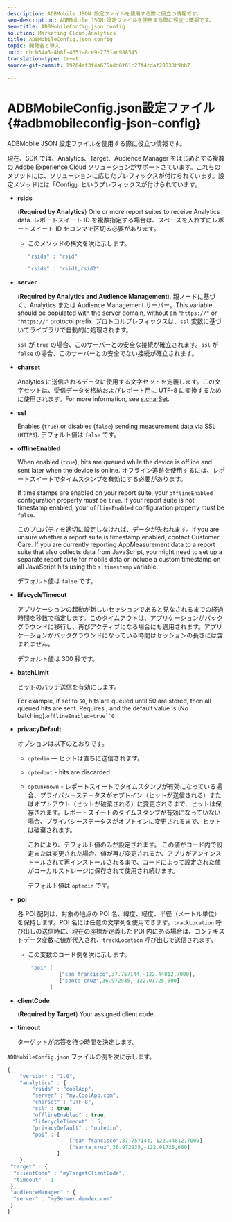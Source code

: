 ```yaml
---
description: ADBMobile JSON 設定ファイルを使用する際に役立つ情報です。
seo-description: ADBMobile JSON 設定ファイルを使用する際に役立つ情報です。
seo-title: ADBMobileConfig.json config
solution: Marketing Cloud,Analytics
title: ADBMobileConfig.json config
topic: 開発者と導入
uuid: cbcb54a3-4b8f-4651-8ce9-2731ac988545
translation-type: tm+mt
source-git-commit: 19264af3f4a675add6f61c27f4cdaf20033b9bb7

---
```



# ADBMobileConfig.json設定ファイル {#adbmobileconfig-json-config}

ADBMobile JSON 設定ファイルを使用する際に役立つ情報です。

現在、SDK では、Analytics、Target、Audience Manager をはじめとする複数の Adobe Experience Cloud ソリューションがサポートさています。これらのメソッドには、ソリューションに応じたプレフィックスが付けられています。設定メソッドには「Config」というプレフィックスが付けられています。

* **rsids**

   (**Required by Analytics**) One or more report suites to receive Analytics data. レポートスイート ID を複数指定する場合は、スペースを入れずにレポートスイート ID をコンマで区切る必要があります。

   * このメソッドの構文を次に示します。

      ```js
      "rsids" : "rsid"
      ```

      ```js
      "rsids" : "rsid1,rsid2"
      ```

* **server**

   (**Required by Analytics and Audience Management**). 親ノードに基づく、Analytics または Audience Management サーバー。This variable should be populated with the server domain, without an `"https://"` or `"https://"` protocol prefix. プロトコルプレフィックスは、`ssl` 変数に基づいてライブラリで自動的に処理されます。

   `ssl` が `true` の場合、このサーバーとの安全な接続が確立されます。`ssl` が `false` の場合、このサーバーとの安全でない接続が確立されます。

* **charset**

   Analytics に送信されるデータに使用する文字セットを定義します。この文字セットは、受信データを格納およびレポート用に UTF-8 に変換するために使用されます。For more information, see [s.charSet](https://marketing.adobe.com/resources/help/en_US/sc/implement/charset.html).

* **ssl**

   Enables (`true`) or disables (`false`) sending measurement data via SSL (`HTTPS`). デフォルト値は `false` です。

* **offlineEnabled**

   When enabled (`true`), hits are queued while the device is offline and sent later when the device is online. オフライン追跡を使用するには、レポートスイートでタイムスタンプを有効にする必要があります。

   If time stamps are enabled on your report suite, your `offlineEnabled` configuration property *must* be `true`. if your report suite is not timestamp enabled, your `offlineEnabled` configuration property *must* be `false`.

   このプロパティを適切に設定しなければ、データが失われます。If you are unsure whether a report suite is timestamp enabled, contact Customer Care. If you are currently reporting AppMeasurement data to a report suite that also collects data from JavaScript, you might need to set up a separate report suite for mobile data or include a custom timestamp on all JavaScript hits using the `s.timestamp` variable.

   デフォルト値は `false` です。

* **lifecycleTimeout**

   アプリケーションの起動が新しいセッションであると見なされるまでの経過時間を秒数で指定します。このタイムアウトは、アプリケーションがバックグラウンドに移行し、再びアクティブになる場合にも適用されます。アプリケーションがバックグラウンドになっている時間はセッションの長さには含まれません。

   デフォルト値は 300 秒です。

* **batchLimit**

   ヒットのバッチ送信を有効にします。

   For example, if set to `50`, hits are queued until 50 are stored, then all queued hits are sent. Requires , and the default value is  (No batching).`offlineEnabled=true``0`

* **privacyDefault**

   オプションは以下のとおりです。

   * `optedin`  — ヒットは直ちに送信されます。
   * `optedout` - hits are discarded.
   * `optunknown` - レポートスイートでタイムスタンプが有効になっている場合、プライバシーステータスがオプトイン（ヒットが送信される）またはオプトアウト（ヒットが破棄される）に変更されるまで、ヒットは保存されます。レポートスイートのタイムスタンプが有効になっていない場合、プライバシーステータスがオプトインに変更されるまで、ヒットは破棄されます。

      これにより、デフォルト値のみが設定されます。 この値がコード内で設定または変更された場合、値が再び変更されるか、アプリがアンインストールされて再インストールされるまで、コードによって設定された値がローカルストレージに保存されて使用され続けます。

      デフォルト値は `optedin` です。

* **poi**

   各 POI 配列は、対象の地点の POI 名、緯度、経度、半径（メートル単位）を保持します。POI 名には任意の文字列を使用できます。`trackLocation` 呼び出しの送信時に、現在の座標が定義した POI 内にある場合は、コンテキストデータ変数に値が代入され、`trackLocation` 呼び出しで送信されます。

   * この変数のコード例を次に示します。

      ```js
       "poi" [ 
                ["san francisco",37.757144,-122.44812,7000], 
                ["santa cruz",36.972935,-122.01725,600] 
             ]
      ```

* **clientCode**

   (**Required by Target**) Your assigned client code.

* **timeout**

   ターゲットが応答を待つ時間を決定します。

`ADBMobileConfig.json` ファイルの例を次に示します。

```js
{ 
    "version" : "1.0",
    "analytics" : {
        "rsids" : "coolApp",
        "server" : "my.CoolApp.com",
        "charset" : "UTF-8",
        "ssl" : true,
        "offlineEnabled" : true,
        "lifecycleTimeout" : 5,
        "privacyDefault" : "optedin",
        "poi" : [ 
                    ["san francisco",37.757144,-122.44812,7000],
                    ["santa cruz",36.972935,-122.01725,600]
                ]
    },
 "target" : {
  "clientCode" : "myTargetClientCode",
  "timeout" : 1
 },
 "audienceManager" : {
  "server" : "myServer.demdex.com"
 }
}
```
